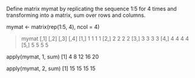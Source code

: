 Define matrix mymat by replicating the sequence 1:5 for 4 times and transforming into a matrix, sum
over rows and columns.

mymat <- matrix(rep(1:5, 4), ncol = 4)
> mymat
     [,1] [,2] [,3] [,4]
[1,]    1    1    1    1
[2,]    2    2    2    2
[3,]    3    3    3    3
[4,]    4    4    4    4
[5,]    5    5    5    5

apply(mymat, 1, sum)
[1]  4  8 12 16 20

apply(mymat, 2, sum)
[1] 15 15 15 15
